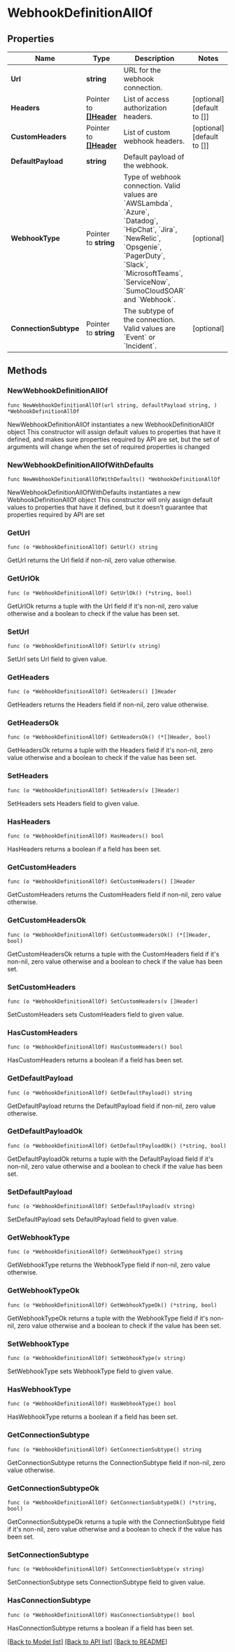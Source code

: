 # WebhookDefinitionAllOf

## Properties

Name | Type | Description | Notes
------------ | ------------- | ------------- | -------------
**Url** | **string** | URL for the webhook connection. | 
**Headers** | Pointer to [**[]Header**](Header.md) | List of access authorization headers. | [optional] [default to []]
**CustomHeaders** | Pointer to [**[]Header**](Header.md) | List of custom webhook headers. | [optional] [default to []]
**DefaultPayload** | **string** | Default payload of the webhook. | 
**WebhookType** | Pointer to **string** | Type of webhook connection. Valid values are &#x60;AWSLambda&#x60;, &#x60;Azure&#x60;, &#x60;Datadog&#x60;, &#x60;HipChat&#x60;, &#x60;Jira&#x60;, &#x60;NewRelic&#x60;, &#x60;Opsgenie&#x60;, &#x60;PagerDuty&#x60;, &#x60;Slack&#x60;, &#x60;MicrosoftTeams&#x60;, &#x60;ServiceNow&#x60;, &#x60;SumoCloudSOAR&#x60; and &#x60;Webhook&#x60;. | [optional] 
**ConnectionSubtype** | Pointer to **string** | The subtype of the connection. Valid values are &#x60;Event&#x60; or &#x60;Incident&#x60;. | [optional] 

## Methods

### NewWebhookDefinitionAllOf

`func NewWebhookDefinitionAllOf(url string, defaultPayload string, ) *WebhookDefinitionAllOf`

NewWebhookDefinitionAllOf instantiates a new WebhookDefinitionAllOf object
This constructor will assign default values to properties that have it defined,
and makes sure properties required by API are set, but the set of arguments
will change when the set of required properties is changed

### NewWebhookDefinitionAllOfWithDefaults

`func NewWebhookDefinitionAllOfWithDefaults() *WebhookDefinitionAllOf`

NewWebhookDefinitionAllOfWithDefaults instantiates a new WebhookDefinitionAllOf object
This constructor will only assign default values to properties that have it defined,
but it doesn't guarantee that properties required by API are set

### GetUrl

`func (o *WebhookDefinitionAllOf) GetUrl() string`

GetUrl returns the Url field if non-nil, zero value otherwise.

### GetUrlOk

`func (o *WebhookDefinitionAllOf) GetUrlOk() (*string, bool)`

GetUrlOk returns a tuple with the Url field if it's non-nil, zero value otherwise
and a boolean to check if the value has been set.

### SetUrl

`func (o *WebhookDefinitionAllOf) SetUrl(v string)`

SetUrl sets Url field to given value.


### GetHeaders

`func (o *WebhookDefinitionAllOf) GetHeaders() []Header`

GetHeaders returns the Headers field if non-nil, zero value otherwise.

### GetHeadersOk

`func (o *WebhookDefinitionAllOf) GetHeadersOk() (*[]Header, bool)`

GetHeadersOk returns a tuple with the Headers field if it's non-nil, zero value otherwise
and a boolean to check if the value has been set.

### SetHeaders

`func (o *WebhookDefinitionAllOf) SetHeaders(v []Header)`

SetHeaders sets Headers field to given value.

### HasHeaders

`func (o *WebhookDefinitionAllOf) HasHeaders() bool`

HasHeaders returns a boolean if a field has been set.

### GetCustomHeaders

`func (o *WebhookDefinitionAllOf) GetCustomHeaders() []Header`

GetCustomHeaders returns the CustomHeaders field if non-nil, zero value otherwise.

### GetCustomHeadersOk

`func (o *WebhookDefinitionAllOf) GetCustomHeadersOk() (*[]Header, bool)`

GetCustomHeadersOk returns a tuple with the CustomHeaders field if it's non-nil, zero value otherwise
and a boolean to check if the value has been set.

### SetCustomHeaders

`func (o *WebhookDefinitionAllOf) SetCustomHeaders(v []Header)`

SetCustomHeaders sets CustomHeaders field to given value.

### HasCustomHeaders

`func (o *WebhookDefinitionAllOf) HasCustomHeaders() bool`

HasCustomHeaders returns a boolean if a field has been set.

### GetDefaultPayload

`func (o *WebhookDefinitionAllOf) GetDefaultPayload() string`

GetDefaultPayload returns the DefaultPayload field if non-nil, zero value otherwise.

### GetDefaultPayloadOk

`func (o *WebhookDefinitionAllOf) GetDefaultPayloadOk() (*string, bool)`

GetDefaultPayloadOk returns a tuple with the DefaultPayload field if it's non-nil, zero value otherwise
and a boolean to check if the value has been set.

### SetDefaultPayload

`func (o *WebhookDefinitionAllOf) SetDefaultPayload(v string)`

SetDefaultPayload sets DefaultPayload field to given value.


### GetWebhookType

`func (o *WebhookDefinitionAllOf) GetWebhookType() string`

GetWebhookType returns the WebhookType field if non-nil, zero value otherwise.

### GetWebhookTypeOk

`func (o *WebhookDefinitionAllOf) GetWebhookTypeOk() (*string, bool)`

GetWebhookTypeOk returns a tuple with the WebhookType field if it's non-nil, zero value otherwise
and a boolean to check if the value has been set.

### SetWebhookType

`func (o *WebhookDefinitionAllOf) SetWebhookType(v string)`

SetWebhookType sets WebhookType field to given value.

### HasWebhookType

`func (o *WebhookDefinitionAllOf) HasWebhookType() bool`

HasWebhookType returns a boolean if a field has been set.

### GetConnectionSubtype

`func (o *WebhookDefinitionAllOf) GetConnectionSubtype() string`

GetConnectionSubtype returns the ConnectionSubtype field if non-nil, zero value otherwise.

### GetConnectionSubtypeOk

`func (o *WebhookDefinitionAllOf) GetConnectionSubtypeOk() (*string, bool)`

GetConnectionSubtypeOk returns a tuple with the ConnectionSubtype field if it's non-nil, zero value otherwise
and a boolean to check if the value has been set.

### SetConnectionSubtype

`func (o *WebhookDefinitionAllOf) SetConnectionSubtype(v string)`

SetConnectionSubtype sets ConnectionSubtype field to given value.

### HasConnectionSubtype

`func (o *WebhookDefinitionAllOf) HasConnectionSubtype() bool`

HasConnectionSubtype returns a boolean if a field has been set.


[[Back to Model list]](../README.md#documentation-for-models) [[Back to API list]](../README.md#documentation-for-api-endpoints) [[Back to README]](../README.md)


